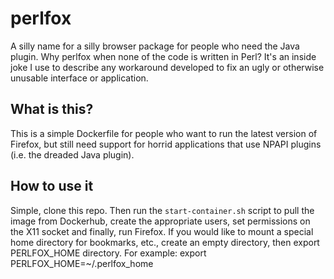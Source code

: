 # perlfox
A silly name for a silly browser package for people who need the Java plugin. Why perlfox when none of the code is written in Perl? It's an inside joke I use to describe any workaround developed to fix an ugly or otherwise unusable interface or application.

## What is this?
This is a simple Dockerfile for people who want to run the latest version of Firefox, but still need support for horrid applications that use NPAPI plugins (i.e. the dreaded Java plugin).

## How to use it
Simple, clone this repo. Then run the `start-container.sh` script to pull the image from Dockerhub, create the appropriate users, set permissions on the X11 socket and finally, run Firefox. If you would like to mount a special home directory for bookmarks, etc., create an empty directory, then export PERLFOX_HOME directory. For example: export PERLFOX_HOME=~/.perlfox_home
